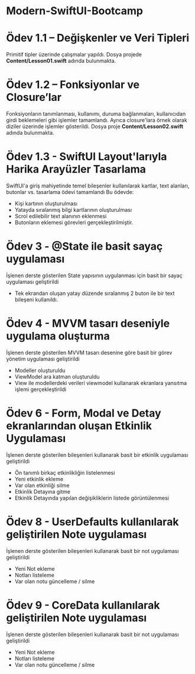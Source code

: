 # Modern-SwiftUI-Bootcamp

# Ödev 1.1 – Değişkenler ve Veri Tipleri
Primitif tipler üzerinde çalışmalar yapıldı. Dosya projede **Content/Lesson01.swift** adında bulunmakta.


# Ödev 1.2 –  Fonksiyonlar ve Closure’lar
Fonksiyonların tanımlanması, kullanımı, duruma bağlanmaları, kullanıcıdan girdi beklemeleri gibi işlemler tamamlandı.
Ayrıca closure'lara örnek olarak diziler üzerinde işlemler gösterildi.
Dosya proje **Content/Lesson02.swift** adında bulunmakta.


# Ödev 1.3 - SwiftUI Layout'larıyla Harika Arayüzler Tasarlama
SwiftUI'a giriş mahiyetinde temel bileşenler kullanılarak kartlar, text alanları, butonlar vs. tasarlama ödevi tamamlandı
Bu ödevde:
* Kişi kartının oluşturulması
* Yatayda sıralanmış bilgi kartlarının oluşturulması
* Scrol edilebilir text alanının eklenmesi
* Butonların eklemesi görevleri gerçekleştirilmiştir. 


# Ödev 3 - @State ile basit sayaç uygulaması
İşlenen derste gösterilen State yapısının uygulanması için basit bir sayaç uygulaması geliştirildi
* Tek ekrandan oluşan yatay düzende sıralanmış 2 buton ile bir text bileşeni kullanıldı.

# Ödev 4 - MVVM tasarı deseniyle uygulama oluşturma
İşlenen derste gösterilen MVVM tasarı desenine göre basit bir görev yönetim uygulaması geliştirildi 
* Modeller oluşturuldu
* ViewModel ara katman oluşturuldu
* View ile modellerdeki verileri viewmodel kullanarak ekranlara yansıtma işlemi gerçekleştirildi

# Ödev 6 - Form, Modal ve Detay ekranlarından oluşan Etkinlik Uygulaması
İşlenen derste gösterilen bileşenleri kullanarak basit bir etkinlik uygulaması geliştirildi
* Ön tanımlı birkaç etkinlikliğin listelenmesi
* Yeni etkinlik ekleme
* Var olan etkinliği silme
* Etkinlik Detayına gitme
* Etkinlik Detayında yapılan değişikliklerin listede görüntülenmesi

# Ödev 8 - UserDefaults kullanılarak geliştirilen Note uygulaması
İşlenen derste gösterilen bileşenleri kullanarak basit bir not uygulaması geliştirildi
* Yeni Not ekleme 
* Notları listeleme
* Var olan notu güncelleme / silme

# Ödev 9 - CoreData kullanılarak geliştirilen Note uygulaması
İşlenen derste gösterilen bileşenleri kullanarak basit bir not uygulaması geliştirildi
* Yeni Not ekleme 
* Notları listeleme
* Var olan notu güncelleme / silme
